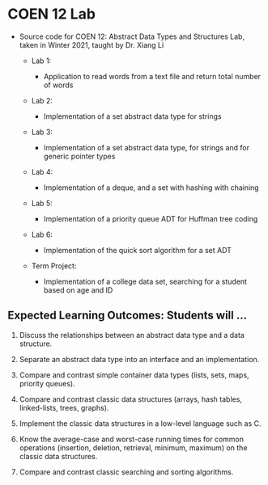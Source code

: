 # COEN 12 Lab
- Source code for COEN 12: Abstract Data Types and Structures Lab, taken in Winter 2021, taught by Dr. Xiang Li

  - Lab 1:
    - Application to read words from a text file and return total number of words

  - Lab 2: 
    - Implementation of a set abstract data type for strings

  - Lab 3: 
    - Implementation of a set abstract data type, for strings and for generic pointer types

  - Lab 4: 
    - Implementation of a deque, and a set with hashing with chaining

  - Lab 5: 
    - Implementation of a priority queue ADT for Huffman tree coding

  - Lab 6: 
    - Implementation of the quick sort algorithm for a set ADT

  - Term Project: 
    - Implementation of a college data set, searching for a student based on age and ID
    

## Expected Learning Outcomes: Students will ...

1. Discuss the relationships between an abstract data type and a data structure.

2. Separate an abstract data type into an interface and an implementation.

3. Compare and contrast simple container data types (lists, sets, maps, priority queues).

4. Compare and contrast classic data structures (arrays, hash tables, linked-lists, trees, graphs).

5. Implement the classic data structures in a low-level language such as C.

6. Know the average-case and worst-case running times for common operations (insertion,
deletion, retrieval, minimum, maximum) on the classic data structures.

7. Compare and contrast classic searching and sorting algorithms.
